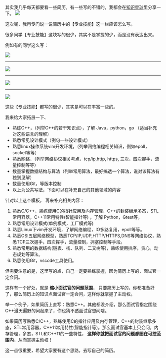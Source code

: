 

其实我几乎每天都要看一些简历，有一些写的不错的，我都会在[知识星球](https://mp.weixin.qq.com/s/QVF6upVMSbgvZy8lHZS3CQ)里分享一下。
![](https://code-thinking-1253855093.cos.ap-guangzhou.myqcloud.com/pics/20210626172902.png)

这次呢，我再专门说一说简历中的【专业技能】这一栏应该怎么写。

很多同学【专业技能】这块写的很少，其实不是掌握的少，而是没有表达出来。

例如有的同学这么写：


![](https://code-thinking-1253855093.cos.ap-guangzhou.myqcloud.com/pics/20210626173915.png)

---------------------

![](https://code-thinking-1253855093.cos.ap-guangzhou.myqcloud.com/pics/20210626173940.png)

--------------------

![](https://code-thinking-1253855093.cos.ap-guangzhou.myqcloud.com/pics/20210626174018.png)

-------------------

![](https://code-thinking-1253855093.cos.ap-guangzhou.myqcloud.com/pics/20210626174809.png)


这些【专业技能】都写的很少，其实是可以在丰富一些的。

我来给大家拓展一下、


* 熟练C++，（列举C++的若干知识点），了解 Java，python，go （适当补充对这些语言的理解）
* 熟悉常见设计模式（例句一些设计模式）
* 熟悉linux操作系统vim开发环境，（列举网络编程相关知识，例如epoll，socket等等）
* 熟悉网络，（列举网络协议相关考点，tcp/ip,http, https, 三次，四次握手，流量控制等等）
* 数量掌握数据结构与算法（列举常用算法，最好搞透一个算法，说对该算法有独到见解）
* 数量使用Git，等版本控制
* 以上为公共写法，下面可以在补充自己的其他领域的内容


针对以上这个模板， 再来补充相关内容：

1. 熟悉C/C++，熟练使用C的指针应用及内存管理，C++的封装继承多态，STL常用容器，C++11常用特性(智能指针等) ，了解 Python，Gtest等。
2. 熟悉常用设计模式(单例模式，工厂模式等)
3. 熟悉Linux下vim开发环境，了解网络编程，IO多路复用，epoll等等。
4. 熟悉OSI五层网络模型，熟悉TCP/IP,UDP,HTTP/HTTPS,DNS等网络协议，熟悉TCP三次握手，四次挥手，流量控制，拥塞控制等手段。
5. 熟悉常用的数据结构(链表、栈、队列、二叉树等)，熟练使用排序，贪心，动态规划等算法。
6. 熟悉使用Git，vscode工具使用。

但需要注意的是，这里写的点，自己一定要熟练掌握，因为简历上写的，面试官一定会问。

这样有一个好处，就是 **缩小面试官的问题范围**， 只要简历上写的，你都准备好了，那么简历上的知识点面试官一定会问，这样你就掌握了主动权。

举一个例子，如果简历上直写：熟悉C++。其他都没介绍，那么面试官指定围绕C++漫天遍野的问起来了，你也猜不透面试官想问啥。

如果简历写熟悉C/C++，熟练使用C的指针应用及内存管理，C++的封装继承多态，STL常用容器，C++11常用特性(智能指针等)。那么面试官基本上只会问，内存管理，多态，STL和C++11的一些特性， **这样你就把面试官的问题都圈在可控范围内**，从而掌握主动权！

这一点很重要，希望大家要有这个思路，去写自己的简历。


